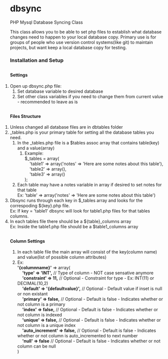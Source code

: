 dbsync
======

PHP Mysql Database Syncing Class

This class allows you to be able to set php files to establish what database changes need to happen to your local database copy. 
Primary use is for groups of people who use version control systems(like git) to maintain projects, 
but want keep a local database copy for testing.

<div id="setup">
	<h3 style="padding: 0 0 10px 0;">Installation and Setup</h3>
	<h4>Settings</h4>
	<ol style="padding: 0 0 10px 0;">
		<li>Open up dbsync.php file:
			<ol>
    			<li>Set database variable to desired database</li>
    			<li>Set other class variables if you need to change them from current value - recommended to leave as is</li>
			</ol>
		</li>
	</ol>
	<h4>Files Structure</h4>
	<ol style="padding: 0 0 10px 0;">
		<li>Unless changed all database files are in dbtables folder</li>
		<li>_tables.php is your primary table for setting all the database tables you need.
			<ol>
				<li>In the _tables.php file is a $tables assoc array that contains table(key) and a value(array)
					<ol>
						<li>
							Example:<br />
							$_tables = array(<br />
							&nbsp;&nbsp;&nbsp;&nbsp;'table1' => array('notes' => 'Here are some notes about this table'),<br />
							&nbsp;&nbsp;&nbsp;&nbsp;'table2' => array(),<br />
							&nbsp;&nbsp;&nbsp;&nbsp;'table3' => array()<br />
							);
						</li>
					</ol>
				</li>
    			<li>
    				Each table may have a notes variable in array if desired to set notes for that table<br />
    				Ex: 'table' => array('notes' => 'Here are some notes about this table')
    			</li>
    		</ol>
		</li>
		<li>
			Dbsync runs through each key in $_tables array and looks for the correspoding ${key}.php file.<br />
			Ex: If key = 'table1' dbsync will look for table1.php files for that tables columns.
		</li>
		<li>
			In each tables file there should be a ${table}_columns array<br />
			Ex: Inside the table1.php file should be a $table1_columns array
		</li>
	</ol>
	<h4>Column Settings</h4>
	<ol>
		<li>In each table file the main array will consist of the key(column name) and value(list of possible column attributes)</li>
		<li>Ex:<br />
			<strong>'{columnname}'</strong> => array(<br />
			&nbsp;&nbsp;&nbsp;&nbsp;<strong>'type' => 'INT',</strong> // Type of column - NOT case sensative anymore<br />
			&nbsp;&nbsp;&nbsp;&nbsp;<strong>'constraint' => 11,</strong> // Optional - Constraint for type - Ex: INT(11) or DECIMAL(10,2)<br />
			&nbsp;&nbsp;&nbsp;&nbsp;<strong>'default' => '{defaultvalue}',</strong> // Optional - Default value if inset is null or non existant<br />
			&nbsp;&nbsp;&nbsp;&nbsp;<strong>'primary' => false,</strong> // Optional - Default is false - Indicates whether or not column is a primary<br />
			&nbsp;&nbsp;&nbsp;&nbsp;<strong>'index' => false,</strong> // Optional - Default is false - Indicates whether or not column is indexed<br />
			&nbsp;&nbsp;&nbsp;&nbsp;<strong>'unique' => false,</strong> // Optional - Default is false - Indicates whether or not column is a unique index<br />
			&nbsp;&nbsp;&nbsp;&nbsp;<strong>'auto_increment' => false,</strong> // Optional - Default is false - Indicates whether or not column is auto_incremented to next number<br />
			&nbsp;&nbsp;&nbsp;&nbsp;<strong>'null' => false</strong> // Optional - Default is false - Indicates whether or not column can be null<br />
			)
		</li>
	</ol>
</div>